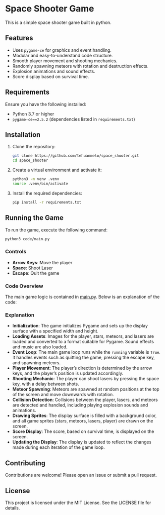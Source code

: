 # Space Shooter Game

This is a simple space shooter game built in python.

## Features
- Uses `pygame-ce` for graphics and event handling.
- Modular and easy-to-understand code structure.
- Smooth player movement and shooting mechanics.
- Randomly spawning meteors with rotation and destruction effects.
- Explosion animations and sound effects.
- Score display based on survival time.

## Requirements
Ensure you have the following installed:
- Python 3.7 or higher
- `pygame-ce==2.5.2` (dependencies listed in `requirements.txt`)

## Installation

1. Clone the repository:
    ```sh
    git clone https://github.com/tehuanmelo/space_shooter.git
    cd space_shooter
    ```

2. Create a virtual environment and activate it:
    ```sh
    python3 -m venv .venv
    source .venv/bin/activate
    ```

3. Install the required dependencies:
    ```sh
    pip install -r requirements.txt
    ```

## Running the Game

To run the game, execute the following command:
```sh
python3 code/main.py
```

### Controls

- **Arrow Keys**: Move the player
- **Space**: Shoot Laser
- **Escape**: Quit the game

### Code Overview

The main game logic is contained in [main.py](code/main.py). Below is an explanation of the code:

### Explanation

- **Initialization**: The game initializes Pygame and sets up the display surface with a specified width and height.
- **Loading Assets**: Images for the player, stars, meteors, and lasers are loaded and converted to a format suitable for Pygame. Sound effects and music are also loaded.
- **Event Loop**: The main game loop runs while the `running` variable is `True`. It handles events such as quitting the game, pressing the escape key, and spawning meteors.
- **Player Movement**: The player’s direction is determined by the arrow keys, and the player’s position is updated accordingly.
- **Shooting Mechanic**: The player can shoot lasers by pressing the space key, with a delay between shots.
- **Meteor Spawning**: Meteors are spawned at random positions at the top of the screen and move downwards with rotation.
- **Collision Detection**: Collisions between the player, lasers, and meteors are detected and handled, including playing explosion sounds and animations.
- **Drawing Sprites**: The display surface is filled with a background color, and all game sprites (stars, meteors, lasers, player) are drawn on the screen.
- **Score Display**: The score, based on survival time, is displayed on the screen.
- **Updating the Display**: The display is updated to reflect the changes made during each iteration of the game loop.

## Contributing

Contributions are welcome! Please open an issue or submit a pull request.

## License

This project is licensed under the MIT License. See the LICENSE file for details.